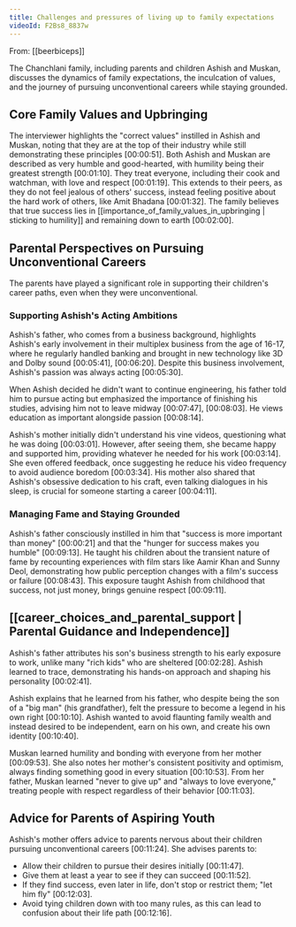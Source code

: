 ```yaml
---
title: Challenges and pressures of living up to family expectations
videoId: F2Bs8_8837w
---
```


From: [[beerbiceps]] <br/> 

The Chanchlani family, including parents and children Ashish and Muskan, discusses the dynamics of family expectations, the inculcation of values, and the journey of pursuing unconventional careers while staying grounded.

## Core Family Values and Upbringing
The interviewer highlights the "correct values" instilled in Ashish and Muskan, noting that they are at the top of their industry while still demonstrating these principles <a class="yt-timestamp" data-t="00:00:51">[00:00:51]</a>. Both Ashish and Muskan are described as very humble and good-hearted, with humility being their greatest strength <a class="yt-timestamp" data-t="00:01:10">[00:01:10]</a>. They treat everyone, including their cook and watchman, with love and respect <a class="yt-timestamp" data-t="00:01:19">[00:01:19]</a>. This extends to their peers, as they do not feel jealous of others' success, instead feeling positive about the hard work of others, like Amit Bhadana <a class="yt-timestamp" data-t="00:01:32">[00:01:32]</a>. The family believes that true success lies in [[importance_of_family_values_in_upbringing | sticking to humility]] and remaining down to earth <a class="yt-timestamp" data-t="00:02:00">[00:02:00]</a>.

## Parental Perspectives on Pursuing Unconventional Careers
The parents have played a significant role in supporting their children's career paths, even when they were unconventional.

### Supporting Ashish's Acting Ambitions
Ashish's father, who comes from a business background, highlights Ashish's early involvement in their multiplex business from the age of 16-17, where he regularly handled banking and brought in new technology like 3D and Dolby sound <a class="yt-timestamp" data-t="00:05:41">[00:05:41]</a>, <a class="yt-timestamp" data-t="00:06:20">[00:06:20]</a>. Despite this business involvement, Ashish's passion was always acting <a class="yt-timestamp" data-t="00:05:30">[00:05:30]</a>.

When Ashish decided he didn't want to continue engineering, his father told him to pursue acting but emphasized the importance of finishing his studies, advising him not to leave midway <a class="yt-timestamp" data-t="00:07:47">[00:07:47]</a>, <a class="yt-timestamp" data-t="00:08:03">[00:08:03]</a>. He views education as important alongside passion <a class="yt-timestamp" data-t="00:08:14">[00:08:14]</a>.

Ashish's mother initially didn't understand his vine videos, questioning what he was doing <a class="yt-timestamp" data-t="00:03:01">[00:03:01]</a>. However, after seeing them, she became happy and supported him, providing whatever he needed for his work <a class="yt-timestamp" data-t="00:03:14">[00:03:14]</a>. She even offered feedback, once suggesting he reduce his video frequency to avoid audience boredom <a class="yt-timestamp" data-t="00:03:34">[00:03:34]</a>. His mother also shared that Ashish's obsessive dedication to his craft, even talking dialogues in his sleep, is crucial for someone starting a career <a class="yt-timestamp" data-t="00:04:11">[00:04:11]</a>.

### Managing Fame and Staying Grounded
Ashish's father consciously instilled in him that "success is more important than money" <a class="yt-timestamp" data-t="00:00:21">[00:00:21]</a> and that the "hunger for success makes you humble" <a class="yt-timestamp" data-t="00:09:13">[00:09:13]</a>. He taught his children about the transient nature of fame by recounting experiences with film stars like Aamir Khan and Sunny Deol, demonstrating how public perception changes with a film's success or failure <a class="yt-timestamp" data-t="00:08:43">[00:08:43]</a>. This exposure taught Ashish from childhood that success, not just money, brings genuine respect <a class="yt-timestamp" data-t="00:09:11">[00:09:11]</a>.

## [[career_choices_and_parental_support | Parental Guidance and Independence]]
Ashish's father attributes his son's business strength to his early exposure to work, unlike many "rich kids" who are sheltered <a class="yt-timestamp" data-t="00:02:28">[00:02:28]</a>. Ashish learned to trace, demonstrating his hands-on approach and shaping his personality <a class="yt-timestamp" data-t="00:02:41">[00:02:41]</a>.

Ashish explains that he learned from his father, who despite being the son of a "big man" (his grandfather), felt the pressure to become a legend in his own right <a class="yt-timestamp" data-t="00:10:10">[00:10:10]</a>. Ashish wanted to avoid flaunting family wealth and instead desired to be independent, earn on his own, and create his own identity <a class="yt-timestamp" data-t="00:10:40">[00:10:40]</a>.

Muskan learned humility and bonding with everyone from her mother <a class="yt-timestamp" data-t="00:09:53">[00:09:53]</a>. She also notes her mother's consistent positivity and optimism, always finding something good in every situation <a class="yt-timestamp" data-t="00:10:53">[00:10:53]</a>. From her father, Muskan learned "never to give up" and "always to love everyone," treating people with respect regardless of their behavior <a class="yt-timestamp" data-t="00:11:03">[00:11:03]</a>.

## Advice for Parents of Aspiring Youth
Ashish's mother offers advice to parents nervous about their children pursuing unconventional careers <a class="yt-timestamp" data-t="00:11:24">[00:11:24]</a>. She advises parents to:
*   Allow their children to pursue their desires initially <a class="yt-timestamp" data-t="00:11:47">[00:11:47]</a>.
*   Give them at least a year to see if they can succeed <a class="yt-timestamp" data-t="00:11:52">[00:11:52]</a>.
*   If they find success, even later in life, don't stop or restrict them; "let him fly" <a class="yt-timestamp" data-t="00:12:03">[00:12:03]</a>.
*   Avoid tying children down with too many rules, as this can lead to confusion about their life path <a class="yt-timestamp" data-t="00:12:16">[00:12:16]</a>.